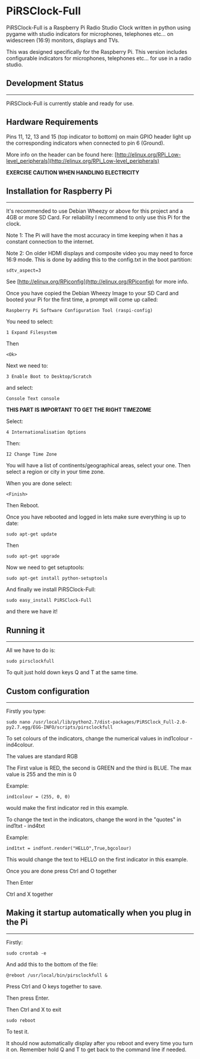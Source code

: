 PiRSClock-Full
==============

PiRSClock-Full is a Raspberry Pi Radio Studio Clock written in python using pygame with studio indicators for microphones, telephones etc... on widescreen (16:9) monitors, displays and TVs.

This was designed specifically for the Raspberry Pi. This version includes configurable indicators for microphones, telephones etc... for use in a radio studio.

## Development Status

***

PiRSClock-Full is currently stable and ready for use.

## Hardware Requirements

Pins 11, 12, 13 and 15 (top indicator to bottom) on main GPIO header light up the corresponding indicators when connected to pin 6 (Ground). 

More info on the header can be found here: [http://elinux.org/RPi_Low-level_peripherals](http://elinux.org/RPi_Low-level_peripherals)

**EXERCISE CAUTION WHEN HANDLING ELECTRICITY**

## Installation for Raspberry Pi

***

It's recommended to use Debian Wheezy or above for this project and a 4GB or more SD Card.
For reliability I recommend to only use this Pi for the clock.

Note 1: The Pi will have the most accuracy in time keeping when it has a constant connection to the internet.

Note 2: On older HDMI displays and composite video you may need to force 16:9 mode. This is done by adding this to the config.txt in the boot partition:

    sdtv_aspect=3
    
See [http://elinux.org/RPiconfig](http://elinux.org/RPiconfig) for more info.

Once you have copied the Debian Wheezy Image to your SD Card and booted your Pi for the first time, a prompt will come up called:
    
    Raspberry Pi Software Configuration Tool (raspi-config)

You need to select:

    1 Expand Filesystem
Then

    <Ok>

Next we need to:

    3 Enable Boot to Desktop/Scratch

and select:

    Console Text console

**THIS PART IS IMPORTANT TO GET THE RIGHT TIMEZOME**

Select:

    4 Internationalisation Options

Then:

    I2 Change Time Zone

You will have a list of continents/geographical areas, select your one. Then select a region or city in your time zone.

When you are done select:

    <Finish>
    
Then Reboot.

Once you have rebooted and logged in lets make sure everything is up to date:

    sudo apt-get update
    
Then

    sudo apt-get upgrade
    
Now we need to get setuptools:

    sudo apt-get install python-setuptools
    
And finally we install PiRSClock-Full:

    sudo easy_install PiRSClock-Full
    
and there we have it!

## Running it

***

All we have to do is:

    sudo pirsclockfull
    
To quit just hold down keys Q and T at the same time.

## Custom configuration

***

Firstly you type:

    sudo nano /usr/local/lib/python2.7/dist-packages/PiRSClock_Full-2.0-py2.7.egg/EGG-INFO/scripts/pirsclockfull

To set colours of the indicators, change the numerical values in ind1colour - ind4colour.

The values are standard RGB

The First value is RED, the second is GREEN and the third is BLUE. The max value is 255 and the min is 0

Example:

    ind1colour = (255, 0, 0)
    
would make the first indicator red in this example.

To change the text in the indicators, change the word in the "quotes" in ind1txt - ind4txt

Example:

    ind1txt = indfont.render("HELLO",True,bgcolour)

This would change the text to HELLO on the first indicator in this example.

Once you are done press Ctrl and O together

Then Enter

Ctrl and X together

## Making it startup automatically when you plug in the Pi

***

Firstly:

    sudo crontab -e
    
And add this to the bottom of the file:

    @reboot /usr/local/bin/pirsclockfull &
    
Press Ctrl and O keys together to save.

Then press Enter.

Then Ctrl and X to exit

    sudo reboot
    
To test it.
    
It should now automatically display after you reboot and every time you turn it on. Remember hold Q and T to get back to the command line if needed.
